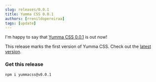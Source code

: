 ```yaml
---
slug: releases/0.0.1
title: Yumma CSS 0.0.1
authors: [rrenildopereiraa]
tags: [update]
---
```


I'm happy to say that [Yumma CSS 0.0.1](https://github.com/yumma-lib/yumma-css/releases/tag/v0.0.1) is out now!

This release marks the first version of Yumma CSS. Check out the [latest version](/docs).

<!-- truncate -->

### Get this release

```bash
npm i yummacss@v0.0.1
```